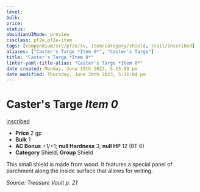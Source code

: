 ```yaml
---
level:
bulk:
price:
status:
obsidianUIMode: preview
cssclass: pf2e,pf2e-item
tags: [compendium/src/pf2e/tv, item/category/shield, trait/inscribed]
aliases: ["Caster's Targe *Item 0*", "Caster's Targe"]
title: "Caster's Targe *Item 0*"
linter-yaml-title-alias: "Caster's Targe *Item 0*"
date created: Monday, June 19th 2023, 5:15:09 pm
date modified: Thursday, June 29th 2023, 5:31:04 pm
---
```


# Caster's Targe *Item 0*

[inscribed](rules/traits/inscribed-tv.md)  

- **Price** 2 gp
- **Bulk** 1
- **AC Bonus** +1/+1; **null Hardness** 3, **null HP** 12 (BT 6)
- **Category** Shield; **Group** Shield

This small shield is made from wood. It features a special panel of parchment along the inside surface that allows for writing.

*Source: Treasure Vault p. 21*

